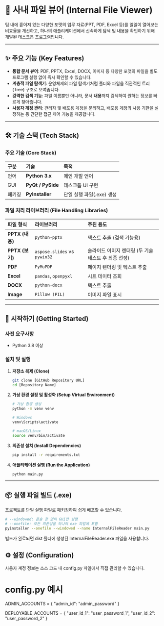 # 📂 사내 파일 뷰어 (Internal File Viewer)

팀 내에 흩어져 있는 다양한 포맷의 업무 자료(PPT, PDF, Excel 등)를 일일이 열어보는 비효율을 개선하고, 하나의 애플리케이션에서 신속하게 탐색 및 내용을 확인하기 위해 개발된 데스크톱 프로그램입니다.

---

## ✨ 주요 기능 (Key Features)

* **통합 문서 뷰어**: PDF, PPTX, Excel, DOCX, 이미지 등 다양한 포맷의 파일을 별도 프로그램 실행 없이 즉시 확인할 수 있습니다.
* **계층적 파일 탐색기**: 운영체제의 파일 탐색기처럼 폴더와 파일을 직관적인 트리(Tree) 구조로 보여줍니다.
* **강력한 검색 기능**: 파일 이름뿐만 아니라, 문서 **내용**까지 검색하여 원하는 정보를 빠르게 찾아줍니다.
* **사용자 계정 관리**: 관리자 및 배포용 계정을 분리하고, 배포용 계정의 사용 기한을 설정하는 등 간단한 접근 제어 기능을 제공합니다.

---

## 🛠️ 기술 스택 (Tech Stack)

### 주요 기술 (Core Stack)
| 구분 | 기술 | 목적 |
| :--- | :--- | :--- |
| 언어 | **Python 3.x** | 메인 개발 언어 |
| GUI | **PyQt / PySide** | 데스크톱 UI 구현 |
| 패키징 | **PyInstaller** | 단일 실행 파일(.exe) 생성 |

### 파일 처리 라이브러리 (File Handling Libraries)
| 파일 형식 | 라이브러리 | 주된 용도 |
| :--- | :--- | :--- |
| **PPTX (내용)** | `python-pptx` | 텍스트 추출 (검색 기능용) |
| **PPTX (보기)** | `aspose.slides` vs `pywin32` | 슬라이드 이미지 렌더링 (두 기술 테스트 후 최종 선정) |
| **PDF** | `PyMuPDF` | 페이지 렌더링 및 텍스트 추출 |
| **Excel** | `pandas`, `openpyxl` | 시트 데이터 조회 |
| **DOCX** | `python-docx` | 텍스트 추출 |
| **Image** | `Pillow (PIL)` | 이미지 파일 표시 |

---

## 🚀 시작하기 (Getting Started)

### 사전 요구사항
* Python 3.8 이상

### 설치 및 실행
1. **저장소 복제 (Clone)**
   ```bash
   git clone [GitHub Repository URL]
   cd [Repository Name]
   ```

2. **가상 환경 설정 및 활성화 (Setup Virtual Environment)**
   ```bash
   # 가상 환경 생성
   python -m venv venv
   
   # Windows
   venv\Scripts\activate
   
   # macOS/Linux
   source venv/bin/activate
   ```

3. **의존성 설치 (Install Dependencies)**
   ```bash
   pip install -r requirements.txt
   ```

4. **애플리케이션 실행 (Run the Application)**
   ```bash
   python main.py
   ```

---

## 📦 실행 파일 빌드 (.exe)

프로젝트를 단일 실행 파일로 패키징하여 쉽게 배포할 수 있습니다.

```bash
# --windowed: 콘솔 창 없이 GUI만 실행
# --onefile: 모든 의존성을 하나의 exe 파일에 포함
pyinstaller --onefile --windowed --name InternalFileReader main.py
```

빌드가 완료되면 dist 폴더에 생성된 InternalFileReader.exe 파일을 사용합니다.
## ⚙️ 설정 (Configuration)
사용자 계정 정보는 소스 코드 내 config.py 파일에서 직접 관리할 수 있습니다.

# config.py 예시

ADMIN_ACCOUNTS = {
    "admin_id": "admin_password"
}

DEPLOYABLE_ACCOUNTS = {
    "user_id_1": "user_password_1",
    "user_id_2": "user_password_2"
}
